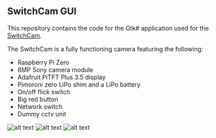 ## SwitchCam GUI

This repository contains the code for the Gtk# application used for the [SwitchCam](https://www.youtube.com/watch?v=rTlItbnWJZk).

The SwitchCam is a fully functioning camera featuring the following:

+ Raspberry Pi Zero
+ 8MP Sony camera module
+ Adafruit PiTFT Plus 3.5 display
+ Pimoroni zero LiPo shim and a LiPo battery
+ On/off flick switch
+ Big red button
+ Network switch
+ Dummy cctv unit


![alt text](https://pbs.twimg.com/media/DVRGeAkWAAA8gDb.jpg:large "SwitchCam")
![alt text](https://pbs.twimg.com/media/DVRGef4WAAATEhd.jpg:large "SwitchCam 2")
![alt text](https://pbs.twimg.com/media/DVrqCkdW4AA1APT.jpg:large "SwitchCam GUI")


